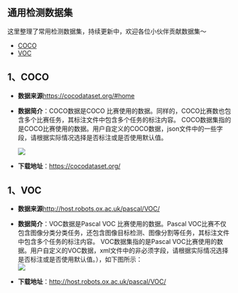 ## 通用检测数据集
这里整理了常用检测数据集，持续更新中，欢迎各位小伙伴贡献数据集～
- [COCO](#COCO)
- [VOC](#VOC)


<a name="COCO"></a>
## 1、COCO
- **数据来源**https://cocodataset.org/#home
- **数据简介**：COCO数据是COCO 比赛使用的数据。同样的，COCO比赛数也包含多个比赛任务，其标注文件中包含多个任务的标注内容。 COCO数据集指的是COCO比赛使用的数据。用户自定义的COCO数据，json文件中的一些字段，请根据实际情况选择是否标注或是否使用默认值。

     <img src="https://cocodataset.org/images/coco-examples.jpg"><br>
  
- **下载地址**：https://cocodataset.org/


<a name="VOC"></a>
## 1、VOC
- **数据来源**http://host.robots.ox.ac.uk/pascal/VOC/
- **数据简介**：VOC数据是Pascal VOC 比赛使用的数据。Pascal VOC比赛不仅包含图像分类分类任务，还包含图像目标检测、图像分割等任务，其标注文件中包含多个任务的标注内容。 VOC数据集指的是Pascal VOC比赛使用的数据。用户自定义的VOC数据，xml文件中的非必须字段，请根据实际情况选择是否标注或是否使用默认值。），如下图所示：  
     <img src="https://user-images.githubusercontent.com/48054808/173036043-68b90df7-e95e-4ada-96ae-20f52bc98d7c.png"><br>
  
- **下载地址**：http://host.robots.ox.ac.uk/pascal/VOC/